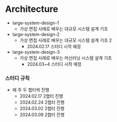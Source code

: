 # Architecture

- large-system-design-1
  - 가상 면접 사례로 배우는 대규모 시스템 설계 기초
- large-system-design-2
  - 가상 면접 사례로 배우는 대규모 시스템 설계 기초 2
    - 2024.02.17 스터디 시작 예정
- large-system-design-3
  - 가상 면접 사례로 배우는 머신러닝 시스템 설계 기초
    - 2024.03~4 스터디 시작 예정

### 스터디 규칙
- 매 주 두 챕터씩 진행
  - 2024.02.17 2챕터 진행
  - 2024.02.24 2챕터 진행
  - 2024.03.02 2챕터 진행
  - 2024.03.09 2챕터 진행